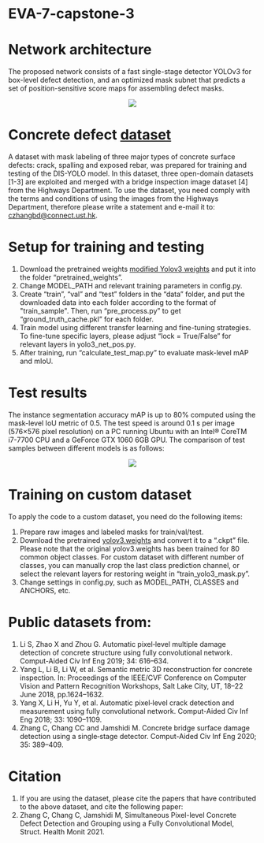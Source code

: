# EVA-7-capstone-3

# Network architecture
The proposed network consists of a fast single-stage detector YOLOv3 for box-level defect detection, and an optimized mask subnet that predicts a set of position-sensitive score maps for assembling defect masks.

<div align=center><img src="https://github.com/ZHANGKEON/DIS-YOLO/blob/master/output/architecture.jpg"/></div>

# Concrete defect [dataset]( https://drive.google.com/file/d/1UbAnTFQWShtuHlGEvYYZ4TP8tL49IM8t/view?usp=sharing)
A dataset with mask labeling of three major types of concrete surface defects: crack, spalling and exposed rebar, was prepared for training and testing of the DIS-YOLO model. In this dataset, three open-domain datasets [1-3] are exploited and merged with a bridge inspection image dataset [4] from the Highways Department. To use the dataset, you need comply with the terms and conditions of using the images from the Highways Department, therefore please write a statement and e-mail it to: czhangbd@connect.ust.hk.

# Setup for training and testing
1. Download the pretrained weights [modified Yolov3 weights]( https://drive.google.com/drive/folders/1LDE08DwQaA79-lq7NKPU7ieb_DOh9VSk?usp=sharing) and put it into the folder “pretrained_weights”.
2. Change MODEL_PATH and relevant training parameters in config.py. 
3. Create “train”, “val” and “test” folders in the “data” folder, and put the downloaded data into each folder according to the format of "train_sample". Then, run “pre_process.py” to get “ground_truth_cache.pkl” for each folder. 
4. Train model using different transfer learning and fine-tuning strategies. To fine-tune specific layers, please adjust “lock = True/False” for relevant layers in yolo3_net_pos.py.
5. After training, run “calculate_test_map.py” to evaluate mask-level mAP and mIoU.

# Test results
The instance segmentation accuracy mAP is up to 80% computed using the mask-level IoU metric of 0.5. The test speed is around 0.1 s per image (576×576 pixel resolution) on a PC running Ubuntu with an Intel® CoreTM i7-7700 CPU and a GeForce GTX 1060 6GB GPU. The comparison of test samples between different models is as follows:

<div align=center><img src="https://github.com/ZHANGKEON/DIS-YOLO/blob/master/output/sample_result.jpg"/></div>

# Training on custom dataset
To apply the code to a custom dataset, you need do the following items:
1. Prepare raw images and labeled masks for train/val/test.
2. Download the pretrained [yolov3.weights]( https://pjreddie.com/darknet/yolo/) and convert it to a “.ckpt” file. Please note that the original yolov3.weights has been trained for 80 common object classes. For custom dataset with different number of classes, you can manually crop the last class prediction channel, or select the relevant layers for restoring weight in “train_yolo3_mask.py”.
3. Change settings in config.py, such as MODEL_PATH, CLASSES and ANCHORS, etc.

# Public datasets from:
1. Li S, Zhao X and Zhou G. Automatic pixel‐level multiple damage detection of concrete structure using fully convolutional network. Comput-Aided Civ Inf Eng 2019; 34: 616–634.
2. Yang L, Li B, Li W, et al. Semantic metric 3D reconstruction for concrete inspection. In: Proceedings of the IEEE/CVF Conference on Computer Vision and Pattern Recognition Workshops, Salt Lake City, UT, 18–22 June 2018, pp.1624–1632.
3. Yang X, Li H, Yu Y, et al. Automatic pixel‐level crack detection and measurement using fully convolutional network. Comput-Aided Civ Inf Eng 2018; 33: 1090–1109.
4. Zhang C, Chang CC and Jamshidi M. Concrete bridge surface damage detection using a single‐stage detector. Comput-Aided Civ Inf Eng 2020; 35: 389–409.
# Citation
1. If you are using the dataset, please cite the papers that have contributed to the above dataset, and cite the following paper:
2. Zhang C, Chang C, Jamshidi M, Simultaneous Pixel-level Concrete Defect Detection and Grouping using a Fully Convolutional Model, Struct. Health Monit 2021.
